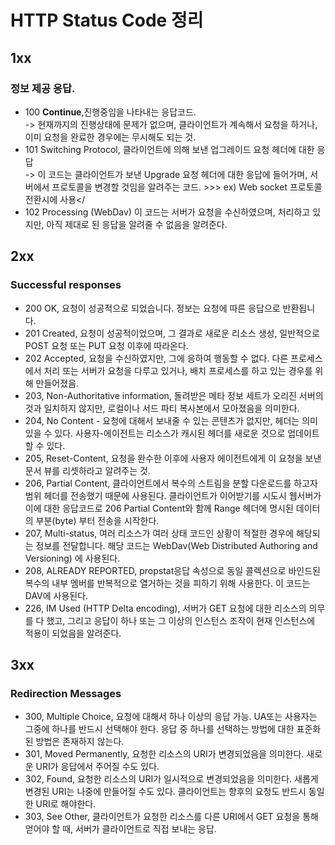 # HTTP Status Code 정리

## 1xx

### 정보 제공 응답.

- 100 <strong>Continue</strong>,진행중임을 나타내는 응답코드.<br/>
  -> 현재까지의 진행상태에 문제가 없으며, 클라이언트가 계속해서 요청을 하거나, 이미 요청을 완료한 경우에는 무시해도 되는 것.
- 101 Switching Protocol, 클라이언트에 의해 보낸 업그레이드 요청 헤더에 대한 응답<br />
  -> 이 코드는 클라이언트가 보낸 Upgrade 요청 헤더에 대한 응답에 들어가며, 서버에서 프로토콜을 변경할 것임을 알려주는 코드. >>> ex) Web socket 프로토콜 전환시에 사용</
- 102 Processing (WebDav) 이 코드는 서버가 요청을 수신하였으며, 처리하고 있지만, 아직 제대로 된 응답을 알려줄 수 없음을 알려준다.

## 2xx

### Successful responses

- 200 OK, 요청이 성공적으로 되었습니다. 정보는 요청에 따른 응답으로 반환됩니다.
- 201 Created, 요청이 성공적이었으며, 그 결과로 새로운 리소스 생성, 일반적으로 POST 요청 또는 PUT 요청 이후에 따라온다.
- 202 Accepted, 요청을 수신하였지만, 그에 응하여 행동할 수 없다. 다른 프로세스에서 처리 또는 서버가 요청을 다루고 있거나, 배치 프로세스를 하고 있는 경우를 위해 만들어졌음.
- 203, Non-Authoritative information, 돌려받은 메타 정보 세트가 오리진 서버의 것과 일치하지 않지만, 로컬이나 서드 파티 복사본에서 모아졌음을 의미한다.
- 204, No Content - 요청에 대해서 보내줄 수 있는 콘텐츠가 없지만, 헤더는 의미있을 수 있다. 사용자-에이전트는 리소스가 캐시된 헤더를 새로운 것으로 업데이트 할 수 있다.
- 205, Reset-Content, 요청을 완수한 이후에 사용자 에이전트에게 이 요청을 보낸 문서 뷰를 리셋하라고 알려주는 것.
- 206, Partial Content, 클라이언트에서 복수의 스트림을 분할 다운로드를 하고자 범위 헤더를 전송했기 때문에 사용된다. 클라이언트가 이어받기를 시도시 웹서버가 이에 대한 응답코드로 206 Partial Content와 함께 Range 헤더에 명시된 데이터의 부분(byte) 부터 전송을 시작한다.
- 207, Multi-status, 여러 리소스가 여러 상태 코드인 상황이 적절한 경우에 해당되는 정보를 전달합니다. 해당 코드는 WebDav(Web Distributed Authoring and Versioning)
  에 사용된다.
- 208, ALREADY REPORTED, propstat응답 속성으로 동일 콜렉션으로 바인드된 복수의 내부 멤버를 반복적으로 열거하는 것을 피하기 위해 사용한다. 이 코드는 DAV에 사용된다.
- 226, IM Used (HTTP Delta encoding), 서버가 GET 요청에 대한 리소스의 의무를 다 했고, 그리고 응답이 하나 또는 그 이상의 인스턴스 조작이 현재 인스턴스에 적용이 되었음을 알려준다.

## 3xx

### Redirection Messages

- 300, Multiple Choice, 요청에 대해서 하나 이상의 응답 가능. UA또는 사용자는 그중에 하나를 반드시 선택해야 한다. 응답 중 하나를 선택하는 방법에 대한 표준화된 방법은 존재하지 않는다.
- 301, Moved Permanently, 요청한 리소스의 URI가 변경되었음을 의미한다. 새로운 URI가 응답에서 주어질 수도 있다.
- 302, Found, 요청한 리소스의 URI가 일시적으로 변경되었음을 의미한다. 새롭게 변경된 URI는 나중에 만들어질 수도 있다. 클라이언트는 향후의 요청도 반드시 동일한 URI로 해야한다.
- 303, See Other, 클라이언트가 요청한 리소스를 다른 URI에서 GET 요청을 통해 얻어야 할 때, 서버가 클라이언트로 직접 보내는 응답.
